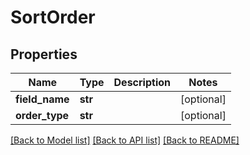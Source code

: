 # SortOrder

## Properties
Name | Type | Description | Notes
------------ | ------------- | ------------- | -------------
**field_name** | **str** |  | [optional] 
**order_type** | **str** |  | [optional] 

[[Back to Model list]](../README.md#documentation-for-models) [[Back to API list]](../README.md#documentation-for-api-endpoints) [[Back to README]](../README.md)

